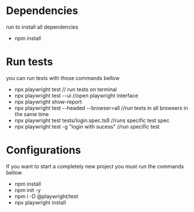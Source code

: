# Dependencies
run to install all dependencies
- npm install

# Run tests
you can run tests with those commands bellow
- npx playwright test // run tests on terminal
- npx playwright test --ui //open playwright interface 
- npx playwright show-report
- npx playwright test --headed --browser=all  //run tests in all browsers in the same time
- npx playwright test tests/login.spec.tsß //runs specific test spec
- npx playwright test -g "login with sucess" //run specific test 

# Configurations 
If you want to start a completely new project you must run the commands bellow
- npm install
- npm init -y
- npm i -D @playwright/test
- npx playwright install

